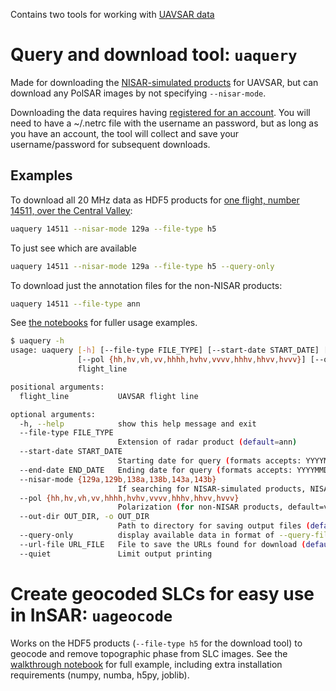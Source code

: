 Contains two tools for working with [UAVSAR data](uavsar.jpl.nasa.gov/)

# Query and download tool: `uaquery`

Made for downloading the [NISAR-simulated products](https://uavsar.jpl.nasa.gov/science/documents/nisar-sample-products.html) for UAVSAR, but can download any PolSAR images by not specifying `--nisar-mode`.

Downloading the data requires having [registered for an account](https://uavsar.jpl.nasa.gov/cgi-bin/register.pl). You will need to have a ~/.netrc file with the username an password, but as long as you have an account, the tool will collect and save your username/password for subsequent downloads.

## Examples

To download all 20 MHz data as HDF5 products for [one flight, number 14511, over the Central Valley](https://uavsar.jpl.nasa.gov/cgi-bin/product.pl?jobName=Snjoaq_14511_13129_010_130719_L090_CX_02#related):

```bash
uaquery 14511 --nisar-mode 129a --file-type h5
```

To just see which are available
```bash
uaquery 14511 --nisar-mode 129a --file-type h5 --query-only
```

To download just the annotation files for the non-NISAR products:
```bash
uaquery 14511 --file-type ann
```

See [the notebooks](https://github.com/scottstanie/uavsar/blob/main/notebooks/ISCE2%20Stack%20Processing%20of%20NISAR-simulated%20UAVSAR%20products.ipynb) for fuller usage examples.

```bash
$ uaquery -h
usage: uaquery [-h] [--file-type FILE_TYPE] [--start-date START_DATE] [--end-date END_DATE] [--nisar-mode {129a,129b,138a,138b,143a,143b}]
               [--pol {hh,hv,vh,vv,hhhh,hvhv,vvvv,hhhv,hhvv,hvvv}] [--out-dir OUT_DIR] [--query-only] [--url-file URL_FILE] [--quiet]
               flight_line

positional arguments:
  flight_line           UAVSAR flight line

optional arguments:
  -h, --help            show this help message and exit
  --file-type FILE_TYPE
                        Extension of radar product (default=ann)
  --start-date START_DATE
                        Starting date for query (formats accepts: YYYYMMDD, YYYY-MM-DD, yymmdd)
  --end-date END_DATE   Ending date for query (formats accepts: YYYYMMDD, YYYY-MM-DD, yymmdd)
  --nisar-mode {129a,129b,138a,138b,143a,143b}
                        If searching for NISAR-simulated products, NISAR mode of product (default=None)
  --pol {hh,hv,vh,vv,hhhh,hvhv,vvvv,hhhv,hhvv,hvvv}
                        Polarization (for non-NISAR products, default=vv)
  --out-dir OUT_DIR, -o OUT_DIR
                        Path to directory for saving output files (default=.)
  --query-only          display available data in format of --query-file, no download
  --url-file URL_FILE   File to save the URLs found for download (default=uavsar_download_urls_{file_type}{pol}{nisar_mode}.txt)
  --quiet               Limit output printing

```


# Create geocoded SLCs for easy use in InSAR: `uageocode`

Works on the HDF5 products (`--file-type h5` for the download tool) to geocode and remove topographic phase from SLC images.
See the [walkthrough notebook](https://github.com/scottstanie/uavsar/blob/main/notebooks/Geocode%20SLCs%20for%20NISAR%20simulated%20UAVSAR%20data.ipynb) for full example, including extra installation requirements (numpy, numba, h5py, joblib).
